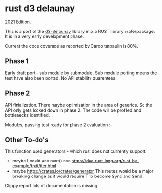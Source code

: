 # rust d3 delaunay
2021 Edition.

This is a port of the [d3-delaunay](https://github.com/d3/d3-delaunay) library into a RUST library crate/package. It is in a very early development phase.

Current the code coverage as reported by Cargo tarpaulin is 80%.
## Phase 1

Early draft port - sub module by submodule. Sub module porting means the test have also been ported.
No API stability guarentees.

## Phase 2

API finialization. There maybe optimisation in the area of generics. So the API only gets locked down in phase 2.
 The code will be profiled and bottlenecks identified.

Modules, passing test ready for phase 2 evaluation :-

## Other To-do's

This function used generators - which rust does not currently support.
  * maybe I could use next() see  https://doc.rust-lang.org/rust-by-example/trait/iter.html
  * maybe https://crates.io/crates/generator This routes would be a major breaking change
  as it would require T to become Sync and Send.

Clippy report lots of documentation is missing.

